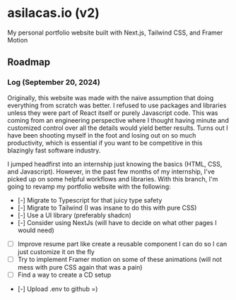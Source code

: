 # asilacas.io (v2)

My personal portfolio website built with Next.js, Tailwind CSS, and Framer Motion

## Roadmap

### Log (September 20, 2024)

Originally, this website was made with the naive assumption that doing everything from scratch was better. I refused to use packages and libraries unless they were part of React itself or purely Javascript code. This was coming from an engineering perspective where I thought having minute and customized control over all the details would yield better results. Turns out I have been shooting myself in the foot and losing out on so much productivity, which is essential if you want to be competitive in this blazingly fast software industry.

I jumped headfirst into an internship just knowing the basics (HTML, CSS, and Javascript). However, in the past few months of my internship, I've picked up on some helpful workflows and libraries. With this branch, I'm going to revamp my portfolio website with the following:

- [-] Migrate to Typescript for that juicy type safety
- [-] Migrate to Tailwind (I was insane to do this with pure CSS)
- [-] Use a UI library (preferably shadcn)
- [-] Consider using NextJs (will have to decide on what other pages I would need)
- [ ] Improve resume part like create a reusable component I can do so I can just customize it on the fly
- [ ] Try to implement Framer motion on some of these animations (will not mess with pure CSS again that was a pain)
- [ ] Find a way to create a CD setup
- [-] Upload .env to github =)
